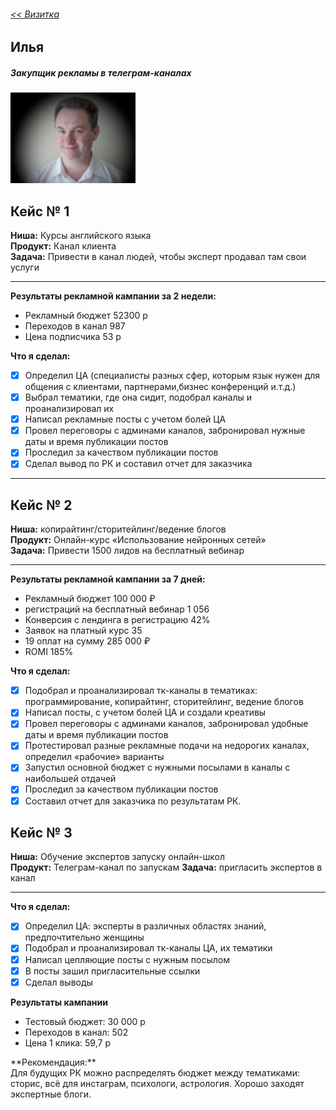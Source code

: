 ###### [<< Визитка](./#)
## Илья
##### Закупщик рекламы в телеграм-каналах
![Alt Text](./photo1.jpg "Илья")

## Кейс № 1

**Ниша:** 		Курсы английского языка  
**Продукт:**    Канал клиента  
**Задача:**  	Привести в канал людей, чтобы эксперт продавал там свои услуги  
___

**Результаты рекламной кампании за 2 недели:**

* Рекламный бюджет 		52300 р  
* Переходов в канал  	987  
* Цена подписчика 		53 р  

 **Что я сделал:**

- [x] Определил ЦА (специалисты разных сфер, которым язык нужен для общения с   клиентами, партнерами,бизнес конференций и.т.д.)  
- [x] Выбрал тематики, где она сидит, подобрал каналы и проанализировал их  
- [x] Написал рекламные посты с учетом болей ЦА  
- [x] Провел переговоры с админами каналов, забронировал нужные даты и время публикации постов  
- [x] Проследил за качеством публикации постов  
- [x] Сделал вывод по РК и составил отчет для заказчика  
___

## Кейс № 2

**Ниша:** 		копирайтинг/сторитейлинг/ведение блогов  
**Продукт:**    Онлайн-курс «Использование нейронных сетей»  
**Задача:**  	Привести 1500 лидов на бесплатный вебинар  
___

 **Результаты рекламной кампании за 7 дней:**

* Рекламный бюджет 		100 000 ₽  
* регистраций на бесплатный вебинар 1 056  
* Конверсия с лендинга в регистрацию 42%  
* Заявок на платный курс 35  
* 19 оплат на сумму 285 000 ₽  
* ROMI 185%  


**Что я сделал:**

- [x] Подобрал и проанализировал тк-каналы в тематиках: программирование, копирайтинг, сторитейлинг, ведение блогов  
- [x] Написал посты, с учетом болей ЦА и создали креативы  
- [x] Провел переговоры с админами каналов, забронировал удобные даты и время публикации постов  
- [x] Протестировал разные рекламные подачи на недорогих каналах, определил «рабочие» варианты  
- [x] Запустил основной бюджет с нужными посылами в каналы с наибольшей отдачей  
- [x] Проследил за качеством публикации постов  
- [x] Составил отчет для заказчика по результатам РК.

## Кейс № 3

**Ниша:** 		Обучение экспертов запуску онлайн-школ  
**Продукт:**    Телеграм-канал по запускам
**Задача:**  	пригласить экспертов в канал
___

 **Что я сделал:**

- [x] Определил ЦА: эксперты в различных областях знаний, предпочтительно женщины
- [x] Подобрал и проанализировал тк-каналы ЦА, их тематики
- [x] Написал цепляющие посты с нужным посылом
- [x] В посты зашил пригласительные ссылки
- [x] Сделал выводы

**Результаты кампании**

* Тестовый бюджет: 30 000 р
* Переходов в канал: 502
* Цена 1 клика: 59,7 р

<div>**Рекомендация:**</div>
Для будущих РК можно распределять бюджет между тематиками: сторис, всё для инстаграм, психологи, астрология. Хорошо заходят экспертные блоги.